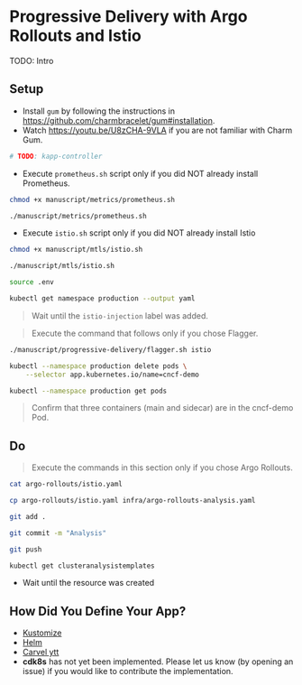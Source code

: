 # Progressive Delivery with Argo Rollouts and Istio

TODO: Intro

## Setup

* Install `gum` by following the instructions in https://github.com/charmbracelet/gum#installation.
* Watch https://youtu.be/U8zCHA-9VLA if you are not familiar with Charm Gum.

```bash
# TODO: kapp-controller
```

* Execute `prometheus.sh` script only if you did NOT already install Prometheus.

```sh
chmod +x manuscript/metrics/prometheus.sh

./manuscript/metrics/prometheus.sh
```

* Execute `istio.sh` script only if you did NOT already install Istio

```sh
chmod +x manuscript/mtls/istio.sh

./manuscript/mtls/istio.sh

source .env

kubectl get namespace production --output yaml
```

> Wait until the `istio-injection` label was added.

> Execute the command that follows only if you chose Flagger.

```sh
./manuscript/progressive-delivery/flagger.sh istio

kubectl --namespace production delete pods \
    --selector app.kubernetes.io/name=cncf-demo

kubectl --namespace production get pods
```

> Confirm that three containers (main and sidecar) are in the cncf-demo Pod. 

## Do

> Execute the commands in this section only if you chose Argo Rollouts.

```sh
cat argo-rollouts/istio.yaml

cp argo-rollouts/istio.yaml infra/argo-rollouts-analysis.yaml

git add .

git commit -m "Analysis"

git push

kubectl get clusteranalysistemplates
```

* Wait until the resource was created

## How Did You Define Your App?

* [Kustomize](kustomize.md)
* [Helm](helm.md)
* [Carvel ytt](carvel.md)
* **cdk8s** has not yet been implemented. Please let us know (by opening an issue) if you would like to contribute the implementation.
